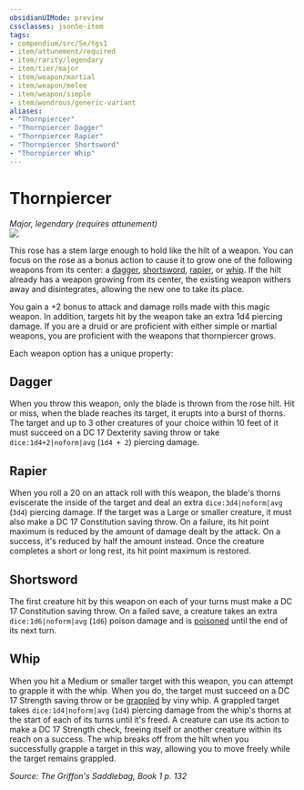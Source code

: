 ```yaml
---
obsidianUIMode: preview
cssclasses: json5e-item
tags:
- compendium/src/5e/tgs1
- item/attunement/required
- item/rarity/legendary
- item/tier/major
- item/weapon/martial
- item/weapon/melee
- item/weapon/simple
- item/wondrous/generic-variant
aliases: 
- "Thornpiercer"
- "Thornpiercer Dagger"
- "Thornpiercer Rapier"
- "Thornpiercer Shortsword"
- "Thornpiercer Whip"
---
```

# Thornpiercer
*Major, legendary (requires attunement)*  
![](https://raw.githubusercontent.com/TheGiddyLimit/homebrew/master/_img/TGS1/Thornpiercer.webp#right)  


This rose has a stem large enough to hold like the hilt of a weapon. You can focus on the rose as a bonus action to cause it to grow one of the following weapons from its center: a [dagger](compendium/items/thornpiercer-tgs1.md), [shortsword](compendium/items/thornpiercer-tgs1.md), [rapier](compendium/items/thornpiercer-tgs1.md), or [whip](compendium/items/thornpiercer-tgs1.md). If the hilt already has a weapon growing from its center, the existing weapon withers away and disintegrates, allowing the new one to take its place.

You gain a +2 bonus to attack and damage rolls made with this magic weapon. In addition, targets hit by the weapon take an extra 1d4 piercing damage. If you are a druid or are proficient with either simple or martial weapons, you are proficient with the weapons that thornpiercer grows.

Each weapon option has a unique property:

## Dagger

When you throw this weapon, only the blade is thrown from the rose hilt. Hit or miss, when the blade reaches its target, it erupts into a burst of thorns. The target and up to 3 other creatures of your choice within 10 feet of it must succeed on a DC 17 Dexterity saving throw or take `dice:1d4+2|noform|avg` (`1d4 + 2`) piercing damage.

## Rapier

When you roll a 20 on an attack roll with this weapon, the blade's thorns eviscerate the inside of the target and deal an extra `dice:3d4|noform|avg` (`3d4`) piercing damage. If the target was a Large or smaller creature, it must also make a DC 17 Constitution saving throw. On a failure, its hit point maximum is reduced by the amount of damage dealt by the attack. On a success, it's reduced by half the amount instead. Once the creature completes a short or long rest, its hit point maximum is restored.

## Shortsword

The first creature hit by this weapon on each of your turns must make a DC 17 Constitution saving throw. On a failed save, a creature takes an extra `dice:1d6|noform|avg` (`1d6`) poison damage and is [poisoned](/compendium/rules/conditions.md#Poisoned) until the end of its next turn.

## Whip

When you hit a Medium or smaller target with this weapon, you can attempt to grapple it with the whip. When you do, the target must succeed on a DC 17 Strength saving throw or be [grappled](/compendium/rules/conditions.md#Grappled) by viny whip. A grappled target takes `dice:1d4|noform|avg` (`1d4`) piercing damage from the whip's thorns at the start of each of its turns until it's freed. A creature can use its action to make a DC 17 Strength check, freeing itself or another creature within its reach on a success. The whip breaks off from the hilt when you successfully grapple a target in this way, allowing you to move freely while the target remains grappled.

*Source: The Griffon's Saddlebag, Book 1 p. 132*